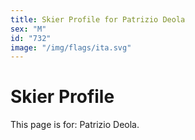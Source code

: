 ```yaml
---
title: Skier Profile for Patrizio Deola
sex: "M"
id: "732"
image: "/img/flags/ita.svg" 
---
```


# Skier Profile

This page is for: Patrizio Deola.
    